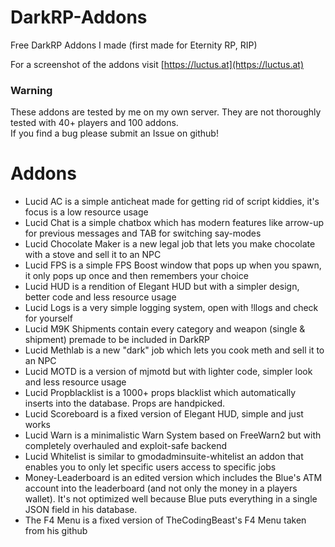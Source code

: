 # DarkRP-Addons
Free DarkRP Addons I made (first made for Eternity RP, RIP)  

For a screenshot of the addons visit [https://luctus.at](https://luctus.at)

### Warning
These addons are tested by me on my own server. They are not thoroughly tested with 40+ players and 100 addons.  
If you find a bug please submit an Issue on github!

# Addons
 - Lucid AC is a simple anticheat made for getting rid of script kiddies, it's focus is a low resource usage
 - Lucid Chat is a simple chatbox which has modern features like arrow-up for previous messages and TAB for switching say-modes
 - Lucid Chocolate Maker is a new legal job that lets you make chocolate with a stove and sell it to an NPC
 - Lucid FPS is a simple FPS Boost window that pops up when you spawn, it only pops up once and then remembers your choice
 - Lucid HUD is a rendition of Elegant HUD but with a simpler design, better code and less resource usage
 - Lucid Logs is a very simple logging system, open with !llogs and check for yourself
 - Lucid M9K Shipments contain every category and weapon (single & shipment) premade to be included in DarkRP
 - Lucid Methlab is a new "dark" job which lets you cook meth and sell it to an NPC
 - Lucid MOTD is a version of mjmotd but with lighter code, simpler look and less resource usage
 - Lucid Propblacklist is a 1000+ props blacklist which automatically inserts into the database. Props are handpicked.
 - Lucid Scoreboard is a fixed version of Elegant HUD, simple and just works
 - Lucid Warn is a minimalistic Warn System based on FreeWarn2 but with completely overhauled and exploit-safe backend
 - Lucid Whitelist is similar to gmodadminsuite-whitelist an addon that enables you to only let specific users access to specific jobs
 - Money-Leaderboard is an edited version which includes the Blue's ATM account into the leaderboard (and not only the money in a players wallet). It's not optimized well because Blue puts everything in a single JSON field in his database.
 - The F4 Menu is a fixed version of TheCodingBeast's F4 Menu taken from his github
